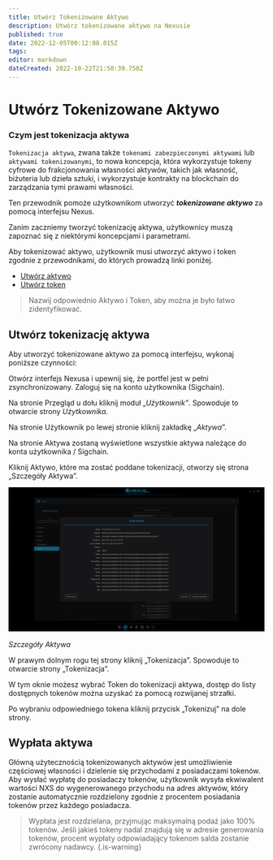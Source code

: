 ```yaml
---
title: Utwórz Tokenizowane Aktywo
description: Utwórz tokenizowane aktywo na Nexusie
published: true
date: 2022-12-05T00:12:08.015Z
tags: 
editor: markdown
dateCreated: 2022-10-22T21:50:39.750Z
---
```


# Utwórz Tokenizowane Aktywo

### Czym jest tokenizacja aktywa

`Tokenizacja aktywa`, zwana także `tokenami zabezpieczonymi aktywami` lub `aktywami tokenizowanymi`, to nowa koncepcja, która wykorzystuje tokeny cyfrowe do frakcjonowania własności aktywów, takich jak własność, biżuteria lub dzieła sztuki, i wykorzystuje kontrakty na blockchain do zarządzania tymi prawami własności.

Ten przewodnik pomoże użytkownikom utworzyć ***tokenizowane aktywo*** za pomocą interfejsu Nexus.

Zanim zaczniemy tworzyć tokenizację aktywa, użytkownicy muszą zapoznać się z niektórymi koncepcjami i parametrami.

Aby tokenizować aktywo, użytkownik musi utworzyć aktywo i token zgodnie z przewodnikami, do których prowadzą linki poniżej.

- [Utwórz aktywo](/pl/guides/create-asset)
- [Utwórz token](/pl/guides/create-token)

> Nazwij odpowiednio Aktywo i Token, aby można je było łatwo zidentyfikować.

## Utwórz tokenizację aktywa

Aby utworzyć tokenizowane aktywo za pomocą interfejsu, wykonaj poniższe czynności:

Otwórz interfejs Nexusa i upewnij się, że portfel jest w pełni zsynchronizowany. Zaloguj się na konto użytkownika (Sigchain).

Na stronie Przegląd u dołu kliknij moduł „*Użytkownik”*. Spowoduje to otwarcie strony *Użytkownika*.

Na stronie Użytkownik po lewej stronie kliknij zakładkę „*Aktywa*”.

Na stronie Aktywa zostaną wyświetlone wszystkie aktywa należące do konta użytkownika / Sigchain.

Kliknij Aktywo, które ma zostać poddane tokenizacji, otworzy się strona „Szczegóły Aktywa”.

![](/asset_details.png)

_Szczegóły Aktywa_

W prawym dolnym rogu tej strony kliknij „Tokenizacja”. Spowoduje to otwarcie strony „Tokenizacja”.

W tym oknie możesz wybrać Token do tokenizacji aktywa, dostęp do listy dostępnych tokenów można uzyskać za pomocą rozwijanej strzałki.

Po wybraniu odpowiedniego tokena kliknij przycisk „Tokenizuj” na dole strony.

## Wypłata aktywa

Główną użytecznością tokenizowanych aktywów jest umożliwienie częściowej własności i dzielenie się przychodami z posiadaczami tokenów. Aby wysłać wypłatę do posiadaczy tokenów, użytkownik wysyła ekwiwalent wartości NXS do wygenerowanego przychodu na adres aktywów, który zostanie automatycznie rozdzielony zgodnie z procentem posiadania tokenów przez każdego posiadacza.


>Wypłata jest rozdzielana, przyjmując maksymalną podaż jako 100% tokenów. Jeśli jakieś tokeny nadal znajdują się w adresie generowania tokenów, procent wypłaty odpowiadający tokenom salda zostanie zwrócony nadawcy.
{.is-warning}